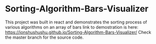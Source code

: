 # Sorting-Algorithm-Bars-Visualizer
This project was built in react and demonstrates the sorting process of various algorithms on an array of bars 
link to demostration is here: https://jonshushushu.github.io/Sorting-Algorithm-Bars-Visualizer/
Check the master branch for the source code.
